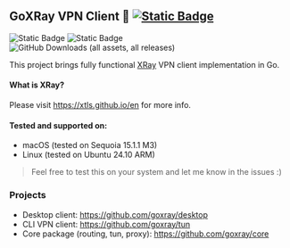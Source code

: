 ## GoXRay VPN Client 🌈 [![Static Badge](https://img.shields.io/badge/featured_on_apps.fyne.io-00ADD8?style=flat&logo=graphite&logoColor=lightblue&color=blue&link=https%3A%2F%2Fapps.fyne.io%2Fapps%2Fcom.github.goxray.client.app.html)](https://apps.fyne.io/apps/com.github.goxray.client.app.html)

![Static Badge](https://img.shields.io/badge/OS-macOS%20%7C%20Linux-blue?style=flat&logo=linux&logoColor=white&logoSize=auto&color=blue)
![Static Badge](https://img.shields.io/badge/Go-1.21+-00ADD8?style=flat&logo=go&logoColor=white)
![GitHub Downloads (all assets, all releases)](https://img.shields.io/github/downloads/goxray/desktop/total?color=blue)

This project brings fully functional [XRay](https://github.com/XTLS/Xray-core) VPN client implementation in Go.

#### What is XRay?
Please visit https://xtls.github.io/en for more info.

#### Tested and supported on:
- macOS (tested on Sequoia 15.1.1 M3)
- Linux (tested on Ubuntu 24.10 ARM)

> Feel free to test this on your system and let me know in the issues :)

### Projects

- Desktop client: https://github.com/goxray/desktop 
- CLI VPN client: https://github.com/goxray/tun
- Core package (routing, tun, proxy): https://github.com/goxray/core
